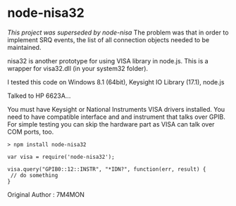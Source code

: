# node-nisa32

*This project was superseded by node-nisa*
The problem was that in order to implement SRQ events, the list of all connection objects needed to be maintained.

nisa32 is another prototype for using VISA  library in node.js.
This is a wrapper for visa32.dll (in your system32 folder).

I tested this code on Windows 8.1 (64bit), Keysight IO Library (17.1), node.js

Talked to HP 6623A...

You must have Keysight or National Instruments VISA drivers installed. You need to have compatible interface and and instrument that talks over GPIB. For simple testing you can skip the hardware part as VISA can talk over COM ports, too. 
```
> npm install node-nisa32

var visa = require('node-nisa32');

visa.query("GPIB0::12::INSTR", "*IDN?", function(err, result) {
 // do something
}
```

Original Author : 7M4MON

